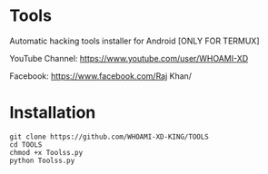 # Tools

Automatic hacking tools installer for Android [ONLY FOR TERMUX]


YouTube Channel: https://www.youtube.com/user/WHOAMI-XD


Facebook: https://www.facebook.com/Raj Khan/

# Installation

```
git clone https://github.com/WHOAMI-XD-KING/TOOLS
cd TOOLS
chmod +x Toolss.py
python Toolss.py
```
